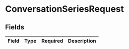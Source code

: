 # ConversationSeriesRequest


## Fields

| Field       | Type        | Required    | Description |
| ----------- | ----------- | ----------- | ----------- |
